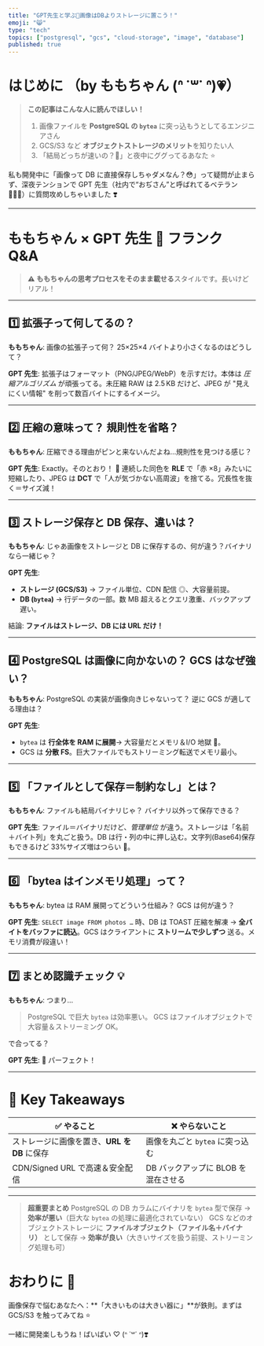 ```yaml
---
title: "GPT先生と学ぶ📸画像はDBよりストレージに置こう！"
emoji: "😸"
type: "tech"
topics: ["postgresql", "gcs", "cloud-storage", "image", "database"]
published: true
---
```


# はじめに （by ももちゃん (ᐢ ˙꒳˙ ᐢ)💗）

> **この記事はこんな人に読んでほしい！**
>
> 1. 画像ファイルを **PostgreSQL の `bytea`** に突っ込もうとしてるエンジニアさん
> 2. GCS/S3 など **オブジェクトストレージのメリット**を知りたい人
> 3. 「結局どっちが速いの？💢」と夜中にググってるあなた ⭐️

私も開発中に「画像って DB に直接保存しちゃダメなん？😳」って疑問が止まらず、深夜テンションで GPT 先生（社内で“おぢさん”と呼ばれてるベテラン 🧑🏻‍💻）に質問攻めしちゃいました ❣️

---

# ももちゃん × GPT 先生 💬 フランク Q\&A

> **⚠️ ももちゃんの思考プロセスをそのまま載せる**スタイルです。長いけどリアル！

---

## 1️⃣ 拡張子って何してるの？

**ももちゃん**: 画像の拡張子って何？ 25×25×4 バイトより小さくなるのはどうして？

**GPT 先生**: 拡張子はフォーマット（PNG/JPEG/WebP）を示すだけ。本体は _圧縮アルゴリズム_ が頑張ってる。未圧縮 RAW は 2.5 KB だけど、JPEG が "見えにくい情報" を削って数百バイトにするイメージ。

---

## 2️⃣ 圧縮の意味って？ 規則性を省略？

**ももちゃん**: 圧縮できる理由がピンと来ないんだよね…規則性を見つける感じ？

**GPT 先生**: Exactly。そのとおり！ 🎯 連続した同色を **RLE** で「赤 ×8」みたいに短縮したり、JPEG は **DCT** で「人が気づかない高周波」を捨てる。冗長性を抜く＝サイズ減！

---

## 3️⃣ ストレージ保存と DB 保存、違いは？

**ももちゃん**: じゃあ画像をストレージと DB に保存するの、何が違う？バイナリなら一緒じゃ？

**GPT 先生**:

- **ストレージ (GCS/S3)** → ファイル単位、CDN 配信 ◎、大容量前提。
- **DB (`bytea`)** → 行データの一部。数 MB 超えるとクエリ激重、バックアップ遅い。

結論: **ファイルはストレージ、DB には URL だけ！**

---

## 4️⃣ PostgreSQL は画像に向かないの？ GCS はなぜ強い？

**ももちゃん**: PostgreSQL の実装が画像向きじゃないって？ 逆に GCS が適してる理由は？

**GPT 先生**:

- `bytea` は **行全体を RAM に展開**→ 大容量だとメモリ＆I/O 地獄 💢。
- GCS は **分散 FS**。巨大ファイルでもストリーミング転送でメモリ最小。

---

## 5️⃣ 「ファイルとして保存＝制約なし」とは？

**ももちゃん**: ファイルも結局バイナリじゃ？ バイナリ以外って保存できる？

**GPT 先生**: ファイル＝バイナリだけど、_管理単位_ が違う。ストレージは「名前＋バイト列」を丸ごと扱う。DB は行・列の中に押し込む。文字列(Base64)保存もできるけど 33%サイズ増はつらい 🤣。

---

## 6️⃣ 「bytea はインメモリ処理」って？

**ももちゃん**: bytea は RAM 展開ってどういう仕組み？ GCS は何が違う？

**GPT 先生**: `SELECT image FROM photos …` 時、DB は TOAST 圧縮を解凍 → **全バイトをバッファに読込**。GCS はクライアントに **ストリームで少しずつ** 送る。メモリ消費が段違い！

---

## 7️⃣ まとめ認識チェック 💡

**ももちゃん**: つまり…

> PostgreSQL で巨大 `bytea` は効率悪い。
> GCS はファイルオブジェクトで大容量＆ストリーミング OK。

で合ってる？

**GPT 先生**: 💯 パーフェクト！

---

# 🚀 Key Takeaways

| ✅ やること                                  | ❌ やらないこと                     |
| -------------------------------------------- | ----------------------------------- |
| ストレージに画像を置き、**URL を DB** に保存 | 画像を丸ごと `bytea` に突っ込む     |
| CDN/Signed URL で高速＆安全配信              | DB バックアップに BLOB を混在させる |

---

> **超重要まとめ**
> PostgreSQL の DB カラムにバイナリを `bytea` 型で保存 → **効率が悪い**（巨大な `bytea` の処理に最適化されていない）
> GCS などのオブジェクトストレージに **ファイルオブジェクト（ファイル名＋バイナリ）** として保存 → **効率が良い**（大きいサイズを扱う前提、ストリーミング処理も可）

# おわりに 💞

画像保存で悩むあなたへ：\*\*「大きいものは大きい器に」\*\*が鉄則。まずは GCS/S3 を触ってみてね ⭐️

一緒に開発楽しもうね！ばいばい ♡ (ᐢ ˙꒳˙ ᐢ)❣️
